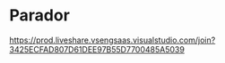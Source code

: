# Parador
https://prod.liveshare.vsengsaas.visualstudio.com/join?3425ECFAD807D61DEE97B55D7700485A5039
